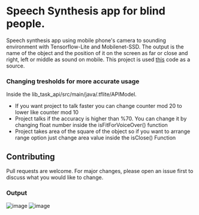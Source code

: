 # Speech Synthesis app for blind people.

Speech synthesis app using mobile phone's camera to sounding environment with Tensorflow-Lite and Mobilenet-SSD. The output is the name of the object and the position of it on the screen as far or close and right, left or middle as sound on mobile. This project is used [this](https://github.com/tensorflow/examples/tree/master/lite/examples/object_detection/android) code as a source.


### Changing tresholds for more accurate usage

Inside the lib_task_api/src/main/java/.tflite/APIModel. 
- If you want project to talk faster you can change counter mod 20 to lower like counter mod 10
- Project talks if the accuracy is higher than %70. You can change it by changing float number inside the isFitForVoiceOver() function
- Project takes area of the square of the object so if you want to arrange range option just change area value inside the isClose() Function


## Contributing
Pull requests are welcome. For major changes, please open an issue first to discuss what you would like to change.

### Output
![image](https://user-images.githubusercontent.com/18538179/147435211-a5b65913-379d-4adf-b109-df0ab46a6ea3.png)
![image](https://user-images.githubusercontent.com/18538179/147435263-81d25db3-a439-4861-b245-af173c2e1aca.png)



